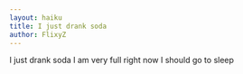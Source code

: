 ```yaml
---
layout: haiku
title: I just drank soda
author: FlixyZ
---
```


I just drank soda
I am very full right now
I should go to sleep
